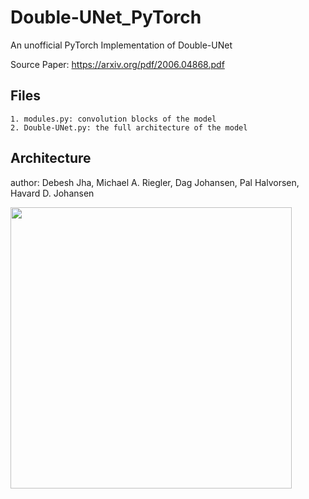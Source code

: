 # Double-UNet_PyTorch

An unofficial PyTorch Implementation of Double-UNet

Source Paper: https://arxiv.org/pdf/2006.04868.pdf

## Files
    1. modules.py: convolution blocks of the model
	2. Double-UNet.py: the full architecture of the model

## Architecture

author: Debesh Jha, Michael A. Riegler, Dag Johansen, Pal Halvorsen, Havard D. Johansen

<img src="https://i.imgur.com/NtdFDpq.png" width="450px">

